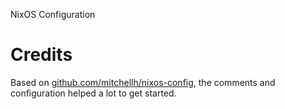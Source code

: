 NixOS Configuration

# Credits

Based on [github.com/mitchellh/nixos-config](https://github.com/mitchellh/nixos-config), the comments and configuration helped a lot to get started.
